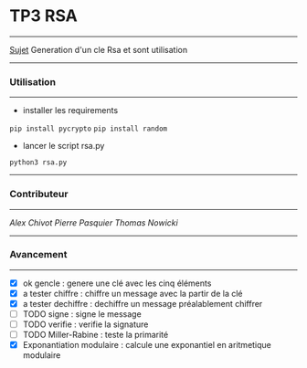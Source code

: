 # TP3 RSA
---------

[Sujet](http://www.lama.univ-savoie.fr/~lachaud/Cours/INFO910/Tests/doc/html/tp2.html)
Generation d'un cle Rsa et sont utilisation

---------------
### Utilisation
---------------

- installer les requirements

```pip install pycrypto```
```pip install random```

- lancer le script rsa.py

```python3 rsa.py```


----------------
### Contributeur
----------------

*Alex Chivot*
*Pierre Pasquier*
*Thomas Nowicki*


--------------
### Avancement
--------------

- [x] ok gencle : genere une clé avec les cinq éléments
- [x] a tester chiffre :  chiffre un message avec la partir de la clé
- [x] a tester dechiffre : dechiffre un message préalablement chiffrer
- [ ] TODO signe : signe le message
- [ ] TODO verifie : verifie la signature
- [ ] TODO Miller-Rabine : teste la primarité
- [x] Exponantiation modulaire : calcule une exponantiel en aritmetique modulaire
